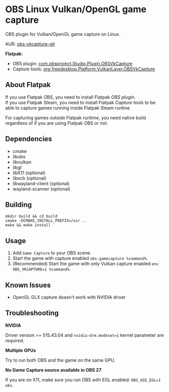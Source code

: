 # OBS Linux Vulkan/OpenGL game capture

OBS plugin for Vulkan/OpenGL game capture on Linux.

AUR: [obs-vkcapture-git](https://aur.archlinux.org/packages/obs-vkcapture-git/)

**Flatpak:**
* OBS plugin: [com.obsproject.Studio.Plugin.OBSVkCapture](https://github.com/flathub/com.obsproject.Studio.Plugin.OBSVkCapture)
* Capture tools: [org.freedesktop.Platform.VulkanLayer.OBSVkCapture](https://github.com/flathub/org.freedesktop.Platform.VulkanLayer.OBSVkCapture)

## About Flatpak
If you use Flatpak OBS, you need to install Flatpak *OBS plugin*.  
If you use Flatpak Steam, you need to install Flatpak *Capture tools* to be able to capture games running inside Flatpak Steam runtine.

For capturing games outside Flatpak runtime, you need native build regardless of if you are using Flatpak OBS or not.

## Dependencies

* cmake
* libobs
* libvulkan
* libgl
* libX11 (optional)
* libxcb (optional)
* libwayland-client (optional)
* wayland-scanner (optional)

## Building

    mkdir build && cd build
    cmake -DCMAKE_INSTALL_PREFIX=/usr ..
    make && make install

## Usage

1. Add `Game Capture` to your OBS scene.
2. Start the game with capture enabled `obs-gamecapture %command%`.
3. (Recommended) Start the game with only Vulkan capture enabled `env OBS_VKCAPTURE=1 %command%`.

## Known Issues

* OpenGL GLX capture doesn't work with NVIDIA driver

## Troubleshooting

**NVIDIA**

Driver version >= 515.43.04 and `nvidia-drm.modeset=1` kernel parameter are required.

**Multiple GPUs**

Try to run both OBS and the game on the same GPU.

**No Game Capture source available in OBS 27**

If you are on X11, make sure you run OBS with EGL enabled: `OBS_USE_EGL=1 obs`.
